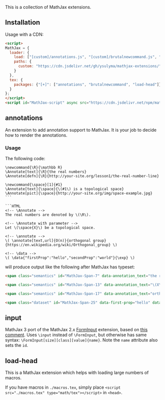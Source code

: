 This is a collection of MathJax extensions.

## Installation

Usage with a CDN:

```html
<script>
MathJax = {
  loader: {
    load: ["[custom]/annotations.js", "[custom]/brutalnewcommand.js", "[custom]/load-head.js"]
    paths: {
      custom: "https://cdn.jsdelivr.net/gh/ysulyma/mathjax-extensions/"
    }
  },
  tex: {
    packages: {"[+]": ["annotations", "brutalnewcommand", "load-head"]}
  }
};
</script>
<script id="MathJax-script" async src="https://cdn.jsdelivr.net/npm/mathjax@3/es5/tex-mml-chtml.js"></script>
```

## annotations

An extension to add annotation support to MathJax. It is your job to decide how to render the annotations.

### Usage
The following code:
````TeX
\newcommand{\R}{\mathbb R}
\Annotate[text]{\R}{the real numbers}
\Annotate[defn]{\R}{http://your-site.org/lesson1/the-real-number-line}

\newcommand{\space}[1]{#1}
\Annotate[text]{\space}{\(#1\) is a topological space}
\Annotate[pict]{\space}{http://your-site.org/img/space-example.jpg}
```

```HTML
<!-- \Annotate -->
The real numbers are denoted by \(\R\).

<!-- \Annotate with parameter -->
Let \(\space{X}\) be a topological space.

<!-- \annotate -->
\( \annotate[text,url]{O(n)}{orthogonal group}{https://en.wikipedia.org/wiki/Orthogonal_group} \)

<!-- \data -->
\( \data{"firstProp":"hello","secondProp":"world"}{\exp} \)
````
will produce output like the following after MathJax has typeset:
```HTML
<span class="semantics" id="MathJax-Span-7" data-annotation_text="the real numbers" data-annotation_defn="http://your-site.org/lesson1/the-real-number-line"><span class="texatom" id="MathJax-Span-8"><span class="mrow" id="MathJax-Span-9"><span class="mi" id="MathJax-Span-10" style="font-family: MathJax_AMS;">R</span></span></span></span>

<span class="semantics" id="MathJax-Span-13" data-annotation_text="\(X\) is a topological space" data-annotation_pict="http://your-site.org/img/space-example.jpg"><span class="mi" id="MathJax-Span-14" style="font-family: MathJax_Math; font-style: italic;">X<span style="display: inline-block; overflow: hidden; height: 1px; width: 0.024em;"></span></span></span>

<span class="semantics" id="MathJax-Span-17" data-annotation_text="orthogonal group" data-annotation_url="https://en.wikipedia.org/wiki/Orthogonal_group"><span class="mrow" id="MathJax-Span-18"><span class="mi" id="MathJax-Span-19" style="font-family: MathJax_Math; font-style: italic;">O</span><span class="mo" id="MathJax-Span-20" style="font-family: MathJax_Main;">(</span><span class="mi" id="MathJax-Span-21" style="font-family: MathJax_Math; font-style: italic;">n</span><span class="mo" id="MathJax-Span-22" style="font-family: MathJax_Main;">)</span></span></span>

<span class="dataset" id="MathJax-Span-25" data-first-prop="hello" data-second-prop="world"><span class="mi" id="MathJax-Span-26" style="font-family: MathJax_Main;">exp</span></span>
```

## input

MathJax 3 port of the MathJax 2.x [FormInput](https://github.com/mathjax/MathJax-third-party-extensions/tree/master/legacy/forminput) extension, based on [this comment](https://github.com/mathjax/MathJax/issues/2210). Uses `\input` instead of `\FormInput`, but otherwise has same syntax: `\FormInput[size][class][value]{name}`. Note the `name` attribute also sets the `id`.

## load-head
This is a MathJax extension which helps with loading large numbers of macros.

If you have macros in `./macros.tex`, simply place `<script src="./macros.tex" type="math/tex"></script>` in `<head>`.
